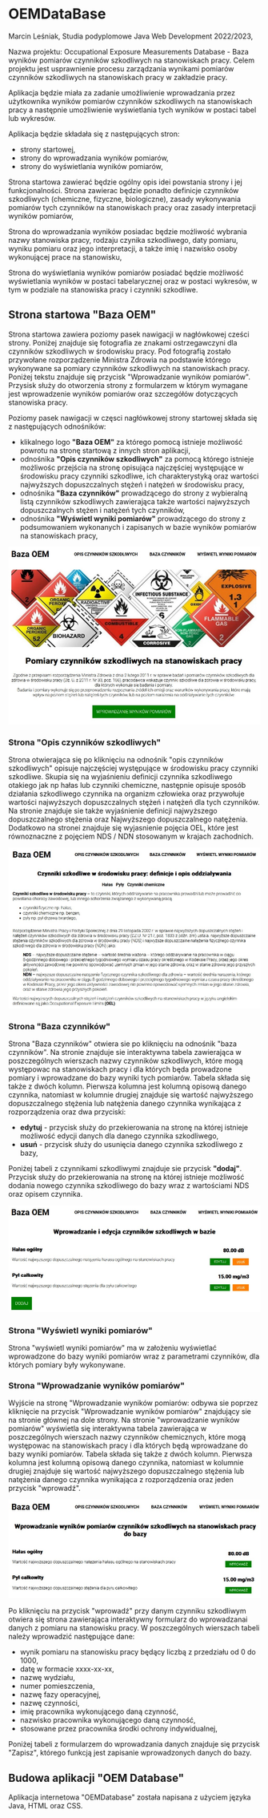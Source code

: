 # OEMDataBase
Marcin Leśniak, Studia podyplomowe Java Web Development 2022/2023,

Nazwa projektu: Occupational Exposure Measurements Database - Baza wyników pomiarów czynników szkodliwych na stanowiskach pracy.
Celem projektu jest usprawnienie procesu zarządzania wynikami pomiarów czynników szkodliwych na stanowiskach pracy w zakładzie pracy.

Aplikacja będzie miała za zadanie umożliwienie wprowadzania przez użytkownika wyników pomiarów czynników szkodliwych na stanowiskach pracy a następnie umożliwienie wyświetlania tych wyników w postaci tabel lub wykresów.

Aplikacja będzie składała się z następujących stron:
- strony startowej,
- strony do wprowadzania wyników pomiarów,
- strony do wyświetlania wyników pomiarów,

Strona startowa zawierać będzie ogólny opis idei powstania strony i jej funkcjonalności. Strona zawierac będzie ponadto definicje czynników szkodliwych (chemiczne, fizyczne, biologiczne), zasady wykonywania pomiarów tych czynników na stanowiskach pracy oraz zasady interpretacji wyników pomiarów,

Strona do wprowadzania wyników posiadac będzie możliwość wybrania nazwy stanowiska pracy, rodzaju czynika szkodliwego, daty pomiaru, wyniku pomiaru oraz jego interpretacji, a także imię i nazwisko osoby wykonującej prace na stanowisku,

Strona do wyświetlania wyników pomiarów posiadać będzie możliwość wyświetlania wyników w postaci tabelarycznej oraz w postaci wykresów, w tym w podziale na stanowiska pracy i czynniki szkodliwe.

## Strona startowa "Baza OEM"
Strona startowa zawiera poziomy pasek nawigacji w nagłówkowej cześci strony. Poniżej znajduje się fotografia ze znakami ostrzegawczyni dla czynników szkodliwych w środowisku pracy. Pod fotografią zostało przywołane rozporządzenie Ministra Zdrowia na podstawie którego wykonywane sa pomiary czynników szkodliwych na stanowiskach pracy. Poniżej tekstu znajduje się przycisk "Wprowadzanie wyników pomiarów". Przysisk służy do otworzenia strony z formularzem w którym wymagane jest wprowadzenie wyników pomiarów oraz szczegółów dotyczących stanowiska pracy.

Poziomy pasek nawigacji w częsci nagłówkowej strony startowej składa się z następujących odnośników:
- klikalnego logo **"Baza OEM"** za którego pomocą istnieje możliwość powrotu na stronę startową z innych stron aplikacji,
- odnośnika **"Opis czynników szkodliwych"** za pomocą którego istnieje możliwośc przejścia na stronę opisująca najczęściej występujące w środowisku pracy czynniki szkodliwe, ich charakterystyką oraz wartości najwyższych dopuszczalnych stężeń i natężeń w środowisku pracy,
- odnośnika **"Baza czynników"** prowadzącego do strony z wybieralną listą czynników szkodliwych zawierająca także wartości najwyższych dopuszczalnych stężen i natężeń tych czynników,
- odnośnika **"Wyświetl wyniki pomiarów"** prowadzącego do strony z podsumowaniem wykonanych i zapisanych w bazie wyników pomiarów na stanowiskach pracy,

![Baza danych OEM!](./src/main/resources/assets/images/oemDatabase.jpg "OEMDatabase")

### Strona "Opis czynników szkodliwych"
Strona otwierająca się po kliknięciu na odnośnik "opis czynników szkodliwych"  opisuje najczęściej występujące w środowisku pracy czynniki szkodliwe. Skupia się na wyjaśnieniu definicji czynnika szkodliwego otakiego jak np hałas lub czynniki chemiczne, następnie opisuje sposób działania szkodliwego czynnika na organizm człowieka oraz przywołuje wartości najwyższych dopuszczalnych stężeń i natężeń dla tych czynników. Na stronie znajduje sie także wyjaśnienie definicji najwyższego dopuszczalnego stężenia oraz Najwyższego dopuszczalnego natężenia. Dodatkowo na stronei znajduje się wyjasnienie pojęcia OEL, które jest równoznaczne z pojęciem NDS / NDN stosowanym w krajach zachodnich.

![Opis czynnikow!](./src/main/resources/assets/images/opis.jpg "Opis czynników szkodliwych")

### Strona "Baza czynników"
Strona "Baza czynników" otwiera sie po kliknięciu na odnośnik "baza czynników". Na stronie znajduje sie interaktywna tabela zawierająca w poszczególnych wierszach nazwy czynników szkodliwych, które mogą występowac na stanowiskach pracy i dla których będa prowadzone pomiary i wprowadzane do bazy wyniki tych pomiarów. Tabela składa się także z dwóch kolumn. Pierwsza kolumna jest kolumną opisową danego czynnika, natomiast w kolumnie drugiej znajduje się wartość najwyższego dopuszczalnego stężenia lub natężenia danego czynnika wynikająca z rozporządzenia oraz dwa przyciski:
- **edytuj** - przycisk służy do przekierowania na stronę na której istnieje możliwość edycji danych dla danego czynnika szkodliwego,
- **usuń** - przycisk służy do usunięcia danego czynnika szkodliwego z bazy,

Poniżej tabeli z czynnikami szkodliwymi znajduje sie przycisk **"dodaj"**. Przycisk służy do przekierowania na stronę na której istnieje możliwość dodania nowego czynnika szkodliwego do bazy wraz z wartościami NDS oraz opisem czynnika.

![Baza czynnikow!](./src/main/resources/assets/images/factorsBase.jpg "Baza czynników szkodliwych")

### Strona "Wyświetl wyniki pomiarów"
Strona "wyświetl wyniki pomiarów" ma w założeniu wyświetlać wprowadzone do bazy wyniki pomiarów wraz z parametrami czynników, dla których pomiary były wykonywane.

### Strona "Wprowadzanie wyników pomiarów"
Wyjście na stronę "Wprowadzanie wyników pomiarów: odbywa sie poprzez kliknięcie na przycisk "Wprowadzanie wyników pomiarów" znajdujący sie na stronie głównej na dole strony. Na stronie "wprowadzanie wyników pomiarów" wyświetla się interaktywna tabela zawierająca w poszczególnych wierszach nazwy czynników chemicznych, które mogą występowac na stanowiskach pracy i dla których będą wprowadzane do bazy wyniki pomiarów. Tabela składa się także z dwóch kolumn. Pierwsza kolumna jest kolumną opisową danego czynnika, natomiast w kolumnie drugiej znajduje się wartość najwyższego dopuszczalnego stężenia lub natężenia danego czynnika wynikająca z rozporządzenia oraz jeden przycisk "wprowadź".

![Wprowadzanie pomiarow!](./src/main/resources/assets/images/measurementPage.jpg "Wprowadzanie wyników pomiarów")

Po kliknięciu na przycisk "wprowadź" przy danym czynniku szkodliwym otwiera się strona zawierająca interaktywny formularz do wprowadzanai danych z pomiaru na stanowisku pracy. W poszczególnych wierszach tabeli należy wprowadzić następujące dane:
- wynik pomiaru na stanowisku pracy będący liczbą z przedziału od 0 do 1000,
- datę w formacie xxxx-xx-xx,
- nazwę wydziału,
- numer pomieszczenia,
- nazwę fazy operacyjnej,
- nazwę czynności,
- imię pracownika wykonującego daną czynność,
- nazwisko pracownika wykonującego daną czynność,
- stosowane przez pracownika środki ochrony indywidualnej,

Poniżej tabeli z formularzem do wprowadzania danych znajduje się przycisk "Zapisz", którego funkcją jest zapisanie wprowadzonych danych do bazy.

## Budowa aplikacji "OEM Database"
Aplikacja internetowa "OEMDatabase" została napisana z użyciem języka Java, HTML oraz CSS. 


